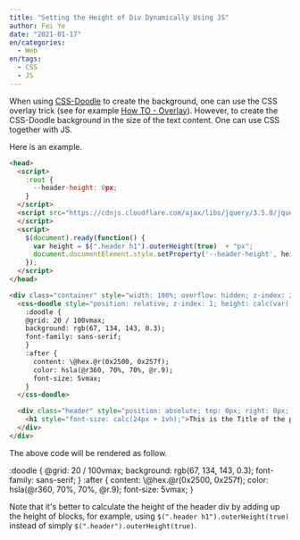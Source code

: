 ```yaml
---
title: "Setting the Height of Div Dynamically Using JS"
author: Fei Ye
date: "2021-01-17"
en/categories: 
  - Web
en/tags: 
  - CSS
  - JS
---
```


When using [CSS-Doodle](https://css-doodle.com/) to create the background, one can use the CSS overlay trick (see for example [How TO - Overlay](https://www.w3schools.com/howto/howto_css_overlay.asp)). However, to create the CSS-Doodle background in the size of the text content. One can use CSS together with JS.

Here is an example.

````html
<head>
  <script>
    :root {
      --header-height: 0px;
    }
  </script>
  <script src="https://cdnjs.cloudflare.com/ajax/libs/jquery/3.5.0/jquery.min.js">
  </script>
  <script>
    $(document).ready(function() {
      var height = $(".header h1").outerHeight(true)  + "px";
      document.documentElement.style.setProperty('--header-height', height));
    });
  </script>
</head>

<div class="container" style="width: 100%; overflow: hidden; z-index: 2; position: relative;">
  <css-doodle style="position: relative; z-index: 1; height: calc(var(--header-height) + 1vh);">
    :doodle {
    @grid: 20 / 100vmax;
    background: rgb(67, 134, 143, 0.3);
    font-family: sans-serif;
    }
    :after {
      content: \@hex.@r(0x2500, 0x257f);
      color: hsla(@r360, 70%, 70%, @r.9);
      font-size: 5vmax;
    }
  </css-doodle>

  <div class="header" style="position: absolute; top: 0px; right: 0px; left: 0px; bottom: 0px; z-index: 3; text-align: center;">
    <h1 style="font-size: calc(24px + 1vh);">This is the Title of the post.</h1>
  </div>
</div>
````

The above code will be rendered as follow.

<div class="container" style="width: 100%; overflow: hidden; z-index: 2; position: relative;">
  <css-doodle style="position: relative; z-index: 1; height: calc(var(--header-height) + 1vh);">
    :doodle {
    @grid: 20 / 100vmax;
    background: rgb(67, 134, 143, 0.3);
    font-family: sans-serif;
    }
    :after {
      content: \@hex.@r(0x2500, 0x257f);
      color: hsla(@r360, 70%, 70%, @r.9);
      font-size: 5vmax;
    }
  </css-doodle>

  <div class="header" style="position: absolute; top: 0px; right: 0px; left: 0px; bottom: 0px; z-index: 3; text-align: center;">
    <h1 style="font-size: calc(24px + 1vh);">This is the Title of the post.</h1>
  </div>
</div>

Note that it's better to calculate the height of the header div by adding up the height of blocks, for example, using `$(".header h1").outerHeight(true)` instead of simply `$(".header").outerHeight(true)`.
